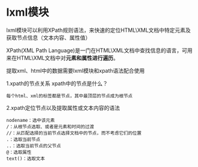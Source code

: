 # lxml模块
lxml模块可以利用XPath规则语法，来快速的定位HTML\XML文档中特定元素及获取节点信息（文本内容、属性值）

XPath(XML Path Language)是一门在HTML\XML文档中查找信息的语言，可用来在HTML\XML文档中对**元素和属性进行遍历**。

提取xml、html中的数据需要lxml模块和xpath语法配合使用

1.xpath的节点关系
    xpath中的节点是什么？
    
    每个html、xml的标签都是节点，其中最顶层的节点成为根节点
   
2.xpath定位节点以及提取属性或文本内容的语法

    nodename：选中该元素
    /：从根节点选取、或者是元素和时间的过渡
    //：从匹配选择的当前节点选择文档中的节点，而不考虑它们的位置
    .：选取当前节点
    ..：选取当前节点的父节点
    @：选取属性
    text()：选取文本
    
